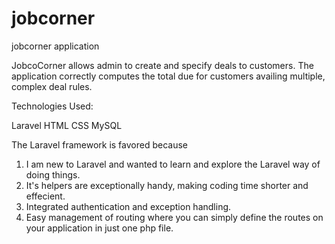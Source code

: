 # jobcorner
jobcorner application

JobcoCorner allows admin to create and specify deals to customers. The application correctly computes the total due for customers availing multiple, complex deal rules.

Technologies Used:

Laravel
HTML
CSS
MySQL

The Laravel framework is favored because

1. I am new to Laravel and wanted to learn and explore the Laravel way of doing things.
2. It's helpers are exceptionally handy, making coding time shorter and effecient.
3. Integrated authentication and exception handling.
4. Easy management of routing where you can simply define the routes on your application in just one php file.
